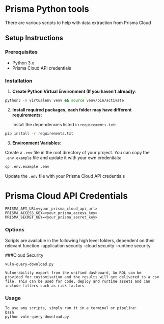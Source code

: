 # Prisma Python tools

There are various scripts to help with data extraction from Prisma Cloud

## Setup Instructions

### Prerequisites

- Python 3.x
- Prisma Cloud API credentials

### Installation

1. **Create Python Virtual Environment (If you haven't alread)y**:

```bash
python3 -m virtualenv venv && source venv/bin/activate  
```

2. **Install required packages, each folder may have different requirements:**

    Install the dependencies listed in `requirements.txt`:

```bash
pip install -r requirements.txt
```

3. **Environment Variables**:

Create a `.env` file in the root directory of your project. You can copy the `.env.example` file and update it with your own credentials:

```bash
cp .env.example .env
```

Update the `.env` file with your Prisma Cloud API credentials

# Prisma Cloud API Credentials
```
PRISMA_API_URL=<your_prisma_cloud_api_url>
PRISMA_ACCESS_KEY=<your_prisma_access_key>
PRISMA_SECRET_KEY=<your_prisma_secret_key>
```

### Options

Scripts are available in the following high level folders, dependent on their relevant function
-application security
-cloud security
-runtime security


###Cloud Security
```
vuln-query-download.py

Vulnerability export from the unified dashboard, An RQL can be provided for customisation and the results will get delivered to a csv file. This can be used for code, deploy and runtime assets and can include filters such as risk factors
```


### Usage
```
To use any scripts, simply run it in a terminal or pipeline:
bash
python vuln-query-download.py

```
